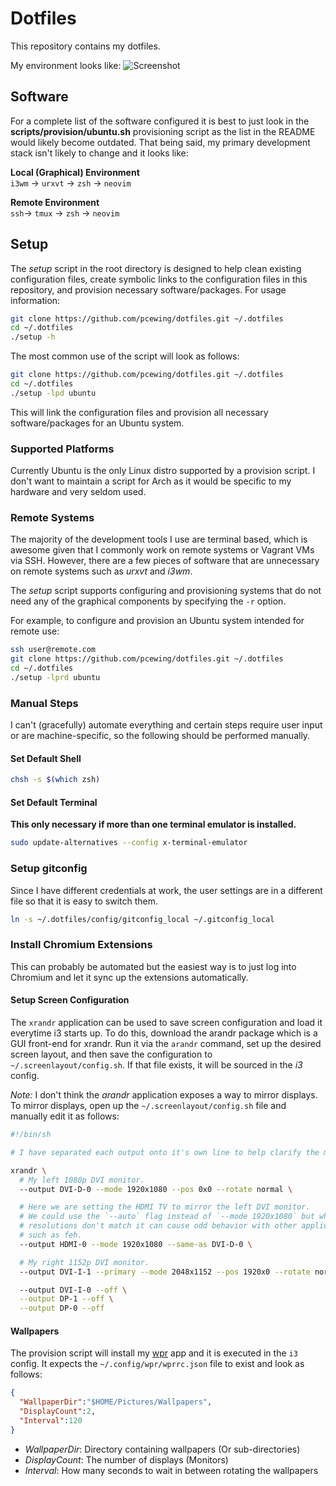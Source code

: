# Dotfiles
This repository contains my dotfiles.

My environment looks like:
![Screenshot](./Screenshot.png)

## Software
For a complete list of the software configured it is best to just look in the
**scripts/provision/ubuntu.sh** provisioning script as the list in the README
would likely become outdated. That being said, my primary development stack
isn't likely to change and it looks like:  

**Local (Graphical) Environment**  
`i3wm` -> `urxvt` -> `zsh` -> `neovim`

**Remote Environment**  
`ssh`-> `tmux` -> `zsh` -> `neovim`

## Setup
The *setup* script in the root directory is designed to help clean existing
configuration files, create symbolic links to the configuration files in this
repository, and provision necessary software/packages. For usage information:
```bash
git clone https://github.com/pcewing/dotfiles.git ~/.dotfiles
cd ~/.dotfiles
./setup -h
```

The most common use of the script will look as follows:
```bash
git clone https://github.com/pcewing/dotfiles.git ~/.dotfiles
cd ~/.dotfiles
./setup -lpd ubuntu
```
This will link the configuration files and provision all necessary
software/packages for an Ubuntu system.

### Supported Platforms
Currently Ubuntu is the only Linux distro supported by a provision script. I
don't want to maintain a script for Arch as it would be specific to my hardware
and very seldom used.

### Remote Systems
The majority of the development tools I use are terminal based, which is awesome
given that I commonly work on remote systems or Vagrant VMs via SSH. However,
there are a few pieces of software that are unnecessary on remote systems such
as *urxvt* and *i3wm*.

The *setup* script supports configuring and provisioning systems that do not
need any of the graphical components by specifying the `-r` option.

For example, to configure and provision an Ubuntu system intended for remote
use:
```bash
ssh user@remote.com
git clone https://github.com/pcewing/dotfiles.git ~/.dotfiles
cd ~/.dotfiles
./setup -lprd ubuntu
```

### Manual Steps
I can't (gracefully) automate everything and certain steps require user input or
are machine-specific, so the following should be performed manually.

#### Set Default Shell
```bash
chsh -s $(which zsh)
```

#### Set Default Terminal
**This only necessary if more than one terminal emulator is installed.**
```bash
sudo update-alternatives --config x-terminal-emulator
```

### Setup gitconfig
Since I have different credentials at work, the user settings are in a
different file so that it is easy to switch them.
```bash
ln -s ~/.dotfiles/config/gitconfig_local ~/.gitconfig_local
```

### Install Chromium Extensions
This can probably be automated but the easiest way is to just log into Chromium
and let it sync up the extensions automatically.

#### Setup Screen Configuration
The `xrandr` application can be used to save screen configuration and load it
everytime i3 starts up. To do this, download the arandr package which is a GUI
front-end for xrandr. Run it via the `arandr` command, set up the desired screen
layout, and then save the configuration to `~/.screenlayout/config.sh`. If that
file exists, it will be sourced in the *i3* config.

*Note:* I don't think the *arandr* application exposes a way to mirror displays.
To mirror displays, open up the `~/.screenlayout/config.sh` file and manually
edit it as follows:
```bash
#!/bin/sh

# I have separated each output onto it's own line to help clarify the modifications.

xrandr \
  # My left 1080p DVI monitor.
  --output DVI-D-0 --mode 1920x1080 --pos 0x0 --rotate normal \

  # Here we are setting the HDMI TV to mirror the left DVI monitor.
  # We could use the `--auto` flag instead of `--mode 1920x1080` but when the
  # resolutions don't match it can cause odd behavior with other applications
  # such as feh.
  --output HDMI-0 --mode 1920x1080 --same-as DVI-D-0 \

  # My right 1152p DVI monitor.
  --output DVI-I-1 --primary --mode 2048x1152 --pos 1920x0 --rotate normal \

  --output DVI-I-0 --off \
  --output DP-1 --off \
  --output DP-0 --off
```

#### Wallpapers
The provision script will install my [wpr](https://github.com/pcewing/wpr) app
and it is executed in the `i3` config. It expects the `~/.config/wpr/wprrc.json`
file to exist and look as follows:
```json
{
  "WallpaperDir":"$HOME/Pictures/Wallpapers",
  "DisplayCount":2,
  "Interval":120
}
```
* *WallpaperDir*: Directory containing wallpapers (Or sub-directories)
* *DisplayCount*: The number of displays (Monitors)
* *Interval*: How many seconds to wait in between rotating the wallpapers

